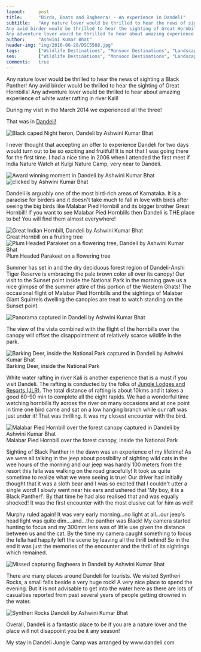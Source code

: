 ```yaml
---
layout:     post
title:      "Birds, Boats and Bagheera! - An experience in Dandeli"
subtitle:   "Any nature lover would be thrilled to hear the news of sighting a Black Panther!
Any avid birder would be thrilled to hear the sighting of Great Hornbills!
Any adventure lover would be thrilled to hear about amazing experience of white water rafting in river Kali!"
author:     "Ashwini Kumar Bhat"
header-img: "img/2016-06-28/DSC5588.jpg"
tags:       ["Wildlife Destinations", "Monsoon Destinations", "Landscape Destinations", "Birding Destinations"]
seo: 		["Wildlife Destinations", "Monsoon Destinations", "Landscape Destinations", "Birding Destinations"]
comments:   true
---
```



<p>
Any nature lover would be thrilled to hear the news of sighting a Black Panther!
Any avid birder would be thrilled to hear the sighting of Great Hornbills!
Any adventure lover would be thrilled to hear about amazing experience of white water rafting in river Kali!
</p>

<p>
During my visit in the March 2014 we experienced all the three!
</p>

<p>
That was in <a href="http://www.wilderhood.com/destination/Dandeli" target="_blank">Dandeli!</a>
</p>

<img src="{{ site.baseurl }}/img/2016-06-28/DSC5557.jpg" alt="Black caped Night heron, Dandeli by Ashwini Kumar Bhat">

<p>
I never thought that accepting an offer to experience Dandeli for two days would turn out to be so exciting and fruitful! It is not that I was going there for the first time. I had a nice time in 2006 when I attended the first meet if India Nature Watch at Kulgi Nature Camp, very near to Dandeli.
</p>

<img src="{{ site.baseurl }}/img/2016-06-28/DSC5588.jpg" alt="Award winning moment in Dandeli by Ashwini Kumar Bhat">

<img src="{{ site.baseurl }}/img/2016-06-28/DSC5742.jpg" alt="clicked by Ashwini Kumar Bhat">

<p>
Dandeli is arguably one of the most bird-rich areas of Karnataka. It is a paradise for birders and it doesn't take much to fall in love with birds after seeing the big birds like Malabar Pied Hornbill and its bigger brother Great Hornbill! If you want to see Malabar Pied Hornbills then Dandeli is THE place to be! You will find them almost everywhere!
</p>

<img src="{{ site.baseurl }}/img/2016-06-28/DSC5752_sm.jpg" alt="Great Indian Hornbill, Dandeli by Ashwini Kumar Bhat">

<div class="exif">Great Hornbill on a fruiting tree</div>

<img src="{{ site.baseurl }}/img/2016-06-28/DSC5969.jpg" alt="Plum Headed Parakeet on a flowering tree, Dandeli by Ashwini Kumar Bhat">

<div class="exif">Plum Headed Parakeet on a flowering tree</div>

<p>
Summer has set in and the dry deciduous forest region of Dandeli-Anshi Tiger Reserve is embracing the pale brown color all over its canopy! Our visit to the Sunset point inside the National Park in the morning gave us a nice glimpse of the summer attire of this portion of the Western Ghats! The occasional flight of Malabar Pied Hornbills and the sightings of Malabar Giant Squirrels dwelling the canopies are treat to watch standing on the Sunset point.
</p>

<img src="{{ site.baseurl }}/img/2016-06-28/Untitled_Panorama1.jpg" alt="Panorama captured in Dandeli by Ashwini Kumar Bhat">

<p>
The view of the vista combined with the flight of the hornbills over the canopy will offset the disappointment of relatively scarce wildlife in the park. 
</p>


<img src="{{ site.baseurl }}/img/2016-06-28/DSC5815.jpg" alt="Barking Deer, inside the National Park captured in Dandeli by Ashwini Kumar Bhat">

<div class="exif">Barking Deer, inside the National Park</div>

<p>
White water rafting in river Kali is another experience that is a must if you visit Dandeli. The rafting is conducted by the folks of <a href="http://www.wilderhood.com/accommodationOwner/Jungle%20Lodges%20&%20Resorts" target="_blank">Jungle Lodges and Resorts (JLR)</a>. The total distance of rafting is about 10kms and it takes a good 60-90 min to complete all the eight rapids. We had a wonderful time watching hornbills fly across the river on many occasions and at one point in time one bird came and sat on a low hanging branch while our raft was just under it! That was thrilling. It was my closest encounter with the bird.   
</p>

<img src="{{ site.baseurl }}/img/2016-06-28/DSC5851.jpg" alt="Malabar Pied Hornbill over the forest canopy captured in Dandeli by Ashwini Kumar Bhat">

<div class="exif"> Malabar Pied Hornbill over the forest canopy, inside the National Park</div>

<p>
Sighting of Black Panther in the dawn was an experience of my lifetime! As we were all talking in the jeep about possibility of sighting wild cats in the wee hours of the morning and our jeep was hardly 100 meters from the resort this fella was walking on the road gracefully! It took us quite sometime to realize what we were seeing is true! Our driver had initially thought that it was a sloth bear and I was so excited that I couldn't utter a single word! I slowly went near his ears and ushered that 'My boy, it is a Black Panther!'. By that time he had also realised that and was equally shocked! It was the first encounter with the most elusive cat for him as well!
</p>

<p>
Murphy ruled again! It was very early morning...no light at all...our jeep's head light was quite dim....and...the panther was Black! My camera started hunting to focus and my 300mm lens was of little use given the distance between us and the cat. By the time my camera caught something to focus the fella had happily left the scene by leaving all the thrill behind! So in the end it was just the memories of the encounter and the thrill of its sightings which remained.
</p>

<img src="{{ site.baseurl }}/img/2016-06-28/DSC9211.jpg" alt="Missed capturing Bagheera in Dandeli by Ashwini Kumar Bhat">

<p>
There are many places around Dandeli for tourists. We visited Syntheri Rocks, a small falls beside a very huge rock! A very nice place to spend the evening. But it is not advisable to get into the water here as there are lots of casualties reported from past several years of people getting drowned in the water.
</p>

<img src="{{ site.baseurl }}/img/2016-06-28/DSC9244.jpg" alt="Syntheri Rocks Dandeli by Ashwini Kumar Bhat">

<p>
Overall, Dandeli is a fantastic place to be if you are a nature lover and the place will not disappoint you be it any season!
</p>

<p>
My stay in Dandeli Jungle Camp was arranged by www.dandeli.com
</p>
